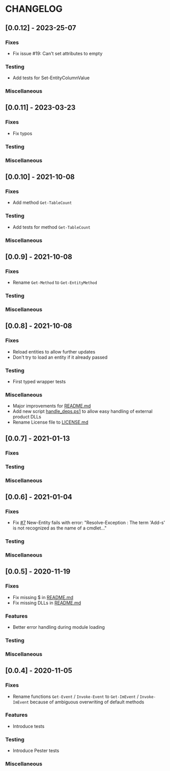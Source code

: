 # CHANGELOG

## [0.0.12] - 2023-25-07

### Fixes

- Fix issue #19: Can't set attributes to empty

### Testing

- Add tests for Set-EntityColumnValue

### Miscellaneous

## [0.0.11] - 2023-03-23

### Fixes

- Fix typos

### Testing

### Miscellaneous

## [0.0.10] - 2021-10-08

### Fixes

- Add method ```Get-TableCount```

### Testing

- Add tests for method ```Get-TableCount```

### Miscellaneous

## [0.0.9] - 2021-10-08

### Fixes

- Rename ```Get-Method``` to ```Get-EntityMethod```

### Testing

### Miscellaneous

## [0.0.8] - 2021-10-08

### Fixes

- Reload entities to allow further updates
- Don't try to load an entity if it already passed

### Testing

- First typed wrapper tests

### Miscellaneous

- Major improvements for [README.md](README.md)
- Add new script [handle_deps.ps1](handle_deps.ps1) to allow easy handling of external product DLLs
- Rename License file to [LICENSE.md](LICENSE.md)

## [0.0.7] - 2021-01-13

### Fixes

### Testing

### Miscellaneous

## [0.0.6] - 2021-01-04

### Fixes

- Fix [#7](https://github.com/OneIdentity/IdentityManager.PoSh/issues/7) New-Entity fails with error: "Resolve-Exception : The term 'Add-s' is not recognized as the name of a cmdlet..."

### Testing

### Miscellaneous

## [0.0.5] - 2020-11-19

### Fixes

- Fix missing $ in [README.md](README.md)
- Fix missing DLLs in [README.md](README.md)

### Features

- Better error handling during module loading

### Testing

### Miscellaneous

## [0.0.4] - 2020-11-05

### Fixes

- Rename functions ```Get-Event``` / ```Invoke-Event``` to ```Get-ImEvent``` / ```Invoke-ImEvent``` because of ambiguous overwriting of default methods

### Features

- Introduce tests

### Testing

- Introduce Pester tests

### Miscellaneous